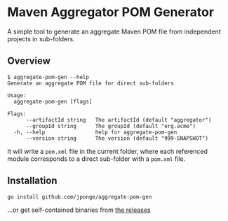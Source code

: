 # Maven Aggregator POM Generator 

A simple tool to generate an aggregate Maven POM file from independent projects in sub-folders.

## Overview

```
$ aggregate-pom-gen --help
Generate an aggregate POM file for direct sub-folders

Usage:
  aggregate-pom-gen [flags]

Flags:
      --artifactId string   The artifactId (default "aggregator")
      --groupId string      The groupId (default "org.acme")
  -h, --help                help for aggregate-pom-gen
      --version string      The version (default "999-SNAPSHOT")
```

It will write a `pom.xml` file in the current folder, where each referenced module corresponds to a direct sub-folder with a `pom.xml` file.

## Installation

```
go install github.com/jponge/aggregate-pom-gen
```

...or get self-contained binaries from [the releases](https://github.com/jponge/aggregate-pom-gen/releases) 